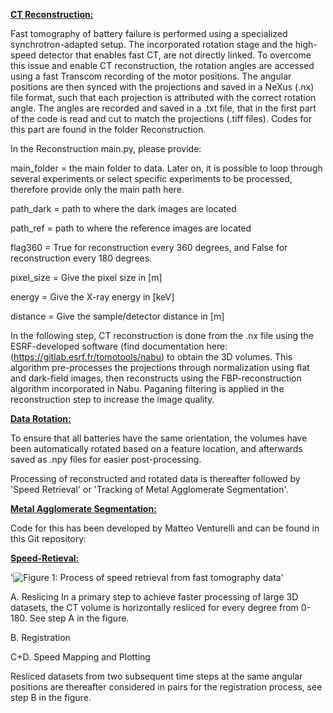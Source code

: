 <u>**CT Reconstruction:**</u>

Fast tomography of battery failure is performed using a specialized synchrotron-adapted setup. 
The incorporated rotation stage and the high-speed detector that enables fast CT, are not directly linked. 
To overcome this issue and enable CT reconstruction, the rotation angles are accessed using a fast 
Transcom recording of the motor positions. The angular positions are then synced with the projections 
and saved in a NeXus (.nx) file format, such that each projection is attributed with the correct rotation angle. 
The angles are recorded and saved in a .txt file, that in the first part of the code is read and cut to match 
the projections (.tiff files). Codes for this part are found in the folder Reconstruction. 

In the Reconstruction main.py, please provide:

main_folder = the main folder to data. Later on, it is possible to loop through several experiments or select specific experiments to be processed, therefore provide only the main path here.

path_dark = path to where the dark images are located 

path_ref = path to where the reference images are located 

flag360 = True for reconstruction every 360 degrees, and False for reconstruction every 180 degrees. 

pixel_size = Give the pixel size in [m]

energy = Give the X-ray energy in [keV]

distance = Give the sample/detector distance in [m]

In the following step, CT reconstruction is done from the .nx file using the ESRF-developed software 
(find documentation here: (https://gitlab.esrf.fr/tomotools/nabu) to obtain the 3D volumes. 
This algorithm pre-processes the projections through normalization using flat and dark-field images,
then reconstructs using the FBP-reconstruction algorithm incorporated in Nabu. Paganing filtering 
is applied in the reconstruction step to increase the image quality.


<u>**Data Rotation:**</u>

To ensure that all batteries have the same orientation, the volumes have been automatically rotated 
based on a feature location, and afterwards saved as .npy files for easier post-processing. 

Processing of reconstructed and rotated data is thereafter followed by 'Speed Retrieval'
or 'Tracking of Metal Agglomerate Segmentation'. 

<u>**Metal Agglomerate Segmentation:**</u>

Code for this has been developed by Matteo Venturelli and can be found in this Git repository: 

<u>**Speed-Retieval:**</u> 

'![Figure 1: Process of speed retrieval from fast tomography data](https://github.com/matildafransson/FastTomography/blob/master/FINAL_SPEED_FIG.png?raw=true)'

A. Reslicing
In a primary step to achieve faster processing of large 3D datasets, the CT volume is horizontally resliced for every degree from 0-180. See step A in the figure. 

B. Registration

C+D. Speed Mapping and Plotting


 

Resliced datasets from two subsequent time steps at the same angular positions are thereafter considered in pairs for the registration process, see step B in the figure.
